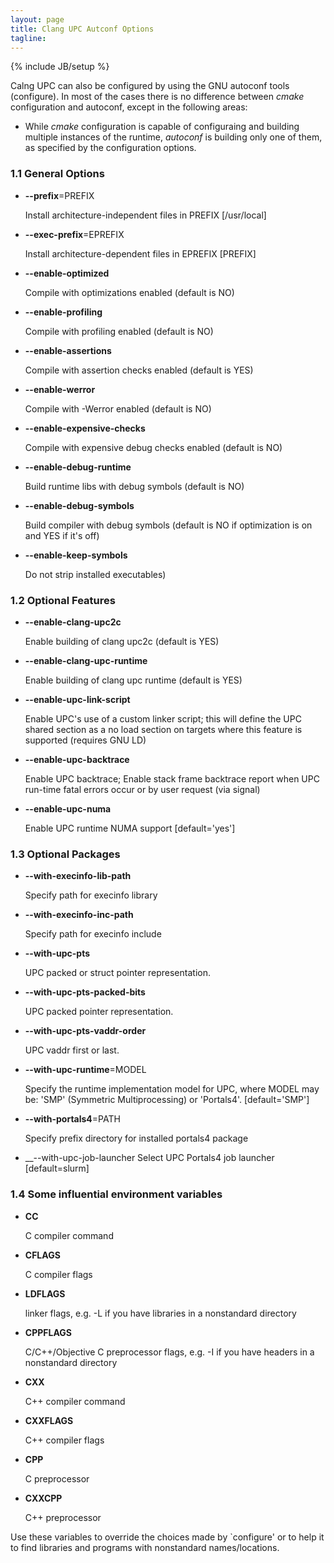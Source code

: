 ```yaml
---
layout: page
title: Clang UPC Autconf Options
tagline:
---
```

{% include JB/setup %}

Calng UPC can also be configured by using the GNU autoconf tools (configure).
In most of the cases there is no difference between _cmake_ configuration and
autoconf, except in the following areas:

* While _cmake_ configuration is capable of configuraing and building multiple
  instances of the runtime, _autoconf_ is building only one of them, as
  specified by the configuration options.


### 1.1 General Options
* __--prefix__=PREFIX

  Install architecture-independent files in PREFIX [/usr/local]

* __--exec-prefix__=EPREFIX

  Install architecture-dependent files in EPREFIX [PREFIX]

* __--enable-optimized__

  Compile with optimizations enabled (default is NO)

* __--enable-profiling__

  Compile with profiling enabled (default is NO)

* __--enable-assertions__

  Compile with assertion checks enabled (default is YES)

* __--enable-werror__

  Compile with -Werror enabled (default is NO)

* __--enable-expensive-checks__

  Compile with expensive debug checks enabled (default is NO)

* __--enable-debug-runtime__

  Build runtime libs with debug symbols (default is NO)

* __--enable-debug-symbols__

  Build compiler with debug symbols (default is NO if
  optimization is on and YES if it's off)

* __--enable-keep-symbols__

  Do not strip installed executables)

### 1.2 Optional Features

* __--enable-clang-upc2c__

  Enable building of clang upc2c (default is YES)

* __--enable-clang-upc-runtime__

  Enable building of clang upc runtime (default is YES)

* __--enable-upc-link-script__

  Enable UPC's use of a custom linker script; this
  will define the UPC shared section as a no load
  section on targets where this feature is supported
  (requires GNU LD)

* __--enable-upc-backtrace__

  Enable UPC backtrace; Enable stack frame backtrace
  report when UPC run-time fatal errors occur or by
  user request (via signal)

* __--enable-upc-numa__

  Enable UPC runtime NUMA support [default='yes']

### 1.3 Optional Packages

* __--with-execinfo-lib-path__

  Specify path for execinfo library

* __--with-execinfo-inc-path__

  Specify path for execinfo include

* __--with-upc-pts__

  UPC packed or struct pointer representation.

* __--with-upc-pts-packed-bits__

  UPC packed pointer representation.

* __--with-upc-pts-vaddr-order__

  UPC vaddr first or last.

* __--with-upc-runtime__=MODEL

  Specify the runtime implementation model for UPC,
  where MODEL may be: 'SMP' (Symmetric
  Multiprocessing) or 'Portals4'. [default='SMP']

* __--with-portals4__=PATH

  Specify prefix directory for installed portals4 package

* __--with-upc-job-launcher Select UPC Portals4 job launcher [default=slurm]

### 1.4 Some influential environment variables

* __CC__

  C compiler command

* __CFLAGS__

  C compiler flags

* __LDFLAGS__

  linker flags, e.g. -L<lib dir> if you have libraries in a
  nonstandard directory <lib dir>

* __CPPFLAGS__

  C/C++/Objective C preprocessor flags, e.g. -I<include dir> if
  you have headers in a nonstandard directory <include dir>

* __CXX__

  C++ compiler command

* __CXXFLAGS__

  C++ compiler flags

* __CPP__

  C preprocessor

* __CXXCPP__

  C++ preprocessor

Use these variables to override the choices made by `configure' or to help
it to find libraries and programs with nonstandard names/locations.
